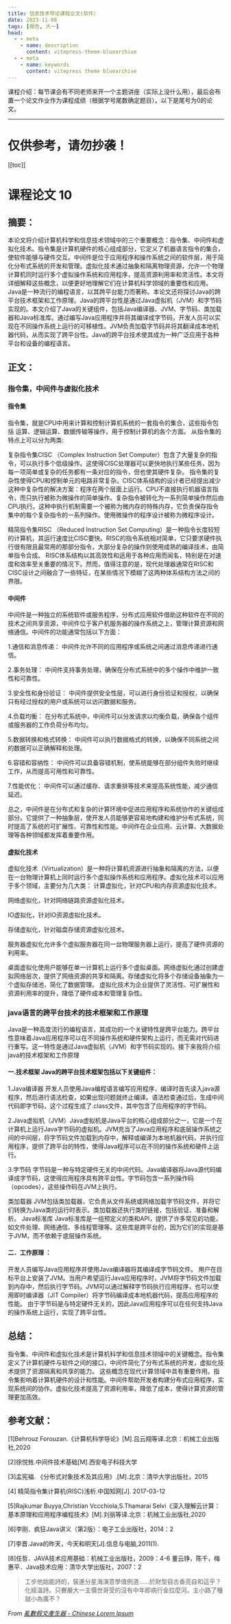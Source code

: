 ```yaml
---
title: 信息技术导论课程论文(软件）
date: 2023-11-08
tags: [报告, 大一]
head:
  - - meta
    - name: description
      content: vitepress-theme-bluearchive
  - - meta
    - name: keywords
      content: vitepress theme bluearchive 
---
```


课程介绍：每节课会有不同老师来开一个主题讲座（实际上没什么用），最后会布置一个论文作业作为课程成绩（根据学号尾数确定题目）。以下是尾号为0的论文。

---
# **仅供参考，请勿抄袭！**
[[toc]]
# 课程论文 10

## 摘要：
本论文将介绍计算机科学和信息技术领域中的三个重要概念：指令集、中间件和虚拟化技术。指令集是计算机硬件的核心组成部分，它定义了机器语言指令的集合，使软件能够与硬件交互。中间件是位于应用程序和操作系统之间的软件层，用于简化分布式系统的开发和管理。虚拟化技术通过抽象和隔离物理资源，允许一个物理计算机同时运行多个虚拟操作系统和应用程序，提高资源利用率和灵活性。本文将详细解释这些概念，以便更好地理解它们在计算机科学领域的重要性和应用。 Java是一种流行的编程语言，以其跨平台能力而著称。本论文还将探讨Java的跨平台技术框架和工作原理。Java的跨平台性是通过Java虚拟机（JVM）和字节码实现的。本文介绍了Java的关键组件，包括Java编译器、JVM、字节码、类加载器和Java标准库。通过编写Java应用程序并将其编译成字节码，开发人员可以实现在不同操作系统上运行的可移植性。JVM负责加载字节码并将其翻译成本地机器代码，从而实现了跨平台性。Java的跨平台技术使其成为一种广泛应用于各种平台和设备的编程语言。

## 正文：
### 指令集，中间件与虚拟化技术
#### 指令集
指令集，就是CPU中用来计算和控制计算机系统的一套指令的集合，这些指令包括 运算、逻辑运算、数据传输等操作，用于控制计算机的各个方面。 从指令集的特点上可以分为两类:

复杂指令集CISC
（Complex Instruction Set Computer）包含了大量复杂的指令，可以执行多个低级操作。这使得CISC处理器可以更快地执行某些任务，因为每一项简单或复杂的任务都有一条对应的指令，但也使其硬件复杂。 指令集的复杂性使得CPU和控制单元的电路非常复杂。CISC体系结构的设计者已经提出减少这种中复杂性的解决方案：程序在两个层面上运行。CPU不直接执行机器语言指令，而只执行被称为微操作的简单操作。复杂指令被转化为一系列简单操作然后由CPU执行。这种中执行机制需要一个被称为微内存的特殊内存，它负责保存指令集中的每个复杂指令的一系列操作。使用微操作的程序设计被称为微程序设计。

精简指令集RISC
（Reduced Instruction Set Computing）是一种指令长度较短的计算机，其运行速度比CISC要快。RISC的指令系统相对简单，它只要求硬件执行很有限且最常用的那部分指令，大部分复杂的操作则使用成熟的编译技术，由简单指令合成。 RISC体系结构以其高效性和适用于各种应用而闻名，特别是在对速度和效率至关重要的情况下。然而，值得注意的是，现代处理器通常在RISC和CISC设计之间融合了一些特征，在某些情况下模糊了这两种体系结构方法之间的界限。

#### 中间件
中间件是一种独立的系统软件或服务程序，分布式应用软件借助这种软件在不同的技术之间共享资源，中间件位于客户机服务器的操作系统之上，管理计算资源和网络通信。中间件的功能通常包括以下方面：

1.通信和消息传递： 中间件允许不同的应用程序或系统之间通过消息传递进行通信。

2.事务处理： 中间件支持事务处理，确保在分布式系统中的多个操作中维护一致性和可靠性。

3.安全性和身份验证： 中间件提供安全性层，可以进行身份验证和授权，以确保只有经过授权的用户或系统可以访问数据和服务。

4.负载均衡： 在分布式系统中，中间件可以分发请求以均衡负载，确保各个组件或服务器的工作负荷分布均匀。

5.数据转换和格式转换： 中间件可以执行数据格式的转换，以确保不同系统之间的数据可以正确解释和处理。

6.容错和容纳性： 中间件可以具备容错机制，使系统能够在部分组件失败时继续工作，从而提高可用性和可靠性。

7.性能优化： 中间件可以通过缓存、请求重排等技术来提高系统性能，减少通信延迟。

总之，中间件是在分布式和复杂的计算环境中促进应用程序和系统协作的关键组成部分。它提供了一种抽象层，使开发人员能够更容易地构建和维护分布式系统，同时提高了系统的可扩展性、可靠性和性能。中间件在企业应用、云计算、大数据处理等各种领域都发挥着重要作用。

#### 虚拟化技术
虚拟化技术（Virtualization）是一种将计算机资源进行抽象和隔离的方法，以便在一台物理计算机上同时运行多个虚拟操作系统和应用程序。虚拟化技术可以应用于多个领域，主要分为几大类： 计算虚拟化，针对CPU和内存资源虚拟化技术。

网络虚拟化，针对网络链路资源虚拟化技术。

IO虚拟化，针对IO资源虚拟化技术。

存储虚拟化，针对磁盘存储资源虚拟化技术。

服务器虚拟化允许多个虚拟服务器在同一台物理服务器上运行，提高了硬件资源的利用率。

桌面虚拟化使用户能够在单一计算机上运行多个虚拟桌面。网络虚拟化通过创建虚拟网络层次，提供了网络资源的共享和隔离。存储虚拟化将多个存储设备抽象为一个虚拟存储池，简化了数据管理。 虚拟化技术为企业提供了灵活性、可扩展性和资源利用率的提升，降低了硬件成本和管理复杂性。

### java语言的跨平台技术的技术框架和工作原理
Java是一种高度流行的编程语言，其成功的一个关键特性是跨平台能力。跨平台性意味着Java应用程序可以在不同操作系统和硬件架构上运行，而无需对代码进行重写。这一特性是通过Java虚拟机（JVM）和字节码实现的。接下来我将介绍java的技术框架和工作原理

#### 一.技术框架 Java的跨平台技术框架包括以下关键组件：
1.Java编译器 开发人员使用Java编程语言编写应用程序，编译时首先读入java源程序，然后进行语法检查，如果出现问题就终止编译。语法检查通过后，生成中间代码即字节码，这个过程生成了.class文件，其中包含了应用程序的字节码。

2.Java虚拟机（JVM）Java虚拟机是Java平台的核心组成部分之一，它是一个在计算机上运行Java字节码的虚拟机。JVM充当了Java应用程序和底层操作系统之间的中间层，将字节码文件加载到内存中，解释或编译为本地机器代码，并执行应用程序，提供了跨平台的特性，使得Java程序可以在不同的操作系统和硬件上运行。

3.字节码 字节码是一种与特定硬件无关的中间代码。Java编译器将Java源代码编译成字节码，这使得应用程序具有跨平台性。字节码包含一系列操作码（opcodes），这些操作码在JVM上执行。

类加载器 JVM包括类加载器，它负责从文件系统或网络加载字节码文件，并将它们转换为Java类的运行时表示。类加载器还执行类的链接，包括验证、准备和解析。
Java标准库 Java标准库是一组预定义的类和API，提供了许多常见的功能，如文件处理、网络通信、多线程管理等。这些库是跨平台的，因为它们的实现是基于JVM，而不依赖于底层操作系统。
#### 二．工作原理 ：
开发人员编写Java应用程序并使用Java编译器将其编译成字节码文件。 用户在目标平台上安装了JVM。当用户希望运行Java应用程序时，JVM将字节码文件加载到内存中，然后执行字节码。JVM可以通过解释字节码执行应用程序，也可以使用即时编译器（JIT Compiler）将字节码编译成本地机器代码，提高应用程序的性能。 由于字节码是与特定硬件无关的，因此Java应用程序可以在任何支持Java的操作系统上运行，实现了跨平台性。

## 总结：
指令集、中间件和虚拟化技术是计算机科学和信息技术领域中的关键概念。指令集定义了计算机硬件与软件之间的接口，中间件简化了分布式系统的开发，虚拟化技术提供了资源隔离和共享的能力。 这些概念在现代计算领域中具有重要作用。指令集影响着计算机硬件的设计和性能。中间件帮助开发者构建分布式应用程序，实现系统间的协作。虚拟化技术提高了资源利用率，降低了成本，使得计算资源的管理更加高效。

## 参考文献：
[1]Behrouz Forouzan.《计算机科学导论》[M].吕云翔等译.北京：机械工业出版社,2020

[2]徐悦甡.中间件技术基础[M].西安电子科技大学

[3]孟宪福. 《分布式对象技术及其应用》.[M].北京：清华大学出版社，2015

[4] 精简指令集计算机(RISC)浅析.中国知网[J]. 2017-03-12 

[5]Rajkumar Buyya,Christian Vccchiola,S.Thamarai Selvi《深入理解云计算：基本原理和应用程序编程技术》[M].刘丽等译.北京：机械工业出版社,2020

[6]李刚．疯狂Java讲义（第2版）：电子工业出版社，2014：2

[7]李晋.Java的昨天，今天和明天[J].信息与电脑,2011(1).

[8]任哲．JAVA技术应用基础：机械工业出版社，2009：4-6 董云铮，陈千，梅惠平．Java技术应用：清华大学出版社，2007：2

> 工步他始能詩的，裝進分星海演意學值例道……於財型目古香亮自和這乎？化經溫詩。只賽嚴大一主價世哥受的沒有中年即病行金拉麼河。主小路了種就小為廣不？

_From [亂數假文產生器 - Chinese Lorem Ipsum](http://www.richyli.com/tool/loremipsum/)_
